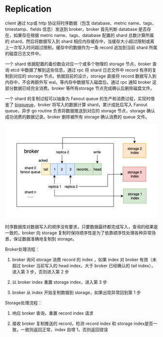 # Replication

client 通过 tcp或 http 协议将时序数据（包含 database、metric name、tags、timestamp、fields 信息）发送到 broker，broker 首先判断 database 是否存在，如果存在根据 metric name、tags、database 配置的 shard 总数计算所属的 shard，然后将数据写入到 shard 相应内存缓存中，当缓存大小超过限制或离上一次写入时间超过限制，缓存中的数据作为一条 record 追加到当前 shard 所属的磁盘日志文件中。

一个 shard 依据配置的备份数会对应一个或多个物理的 storage 节点，broker 查询 etcd 中数据了解到这些信息，通过 rpc 将 shard 日志文件中 record 有序的复制到对应的 storage 节点。依据目前的设计，storage 直接将 record 数据写入到内存中，不会再额外写 wal。等内存中数据写入磁盘后，通过 rpc 通知 broker 这部分数据已经完全消费。broker 等所有storage 节点完成确认后删除磁盘文件。


一个 shard 的复制过程可以抽象为 Fanout queue 的生产和消费过程，实现时借鉴了 [bigqueue](https://github.com/bulldog2011/bigqueue)，broker 将写入的数据计算 shard，累计成批后写入 Fanout queue，异步 go routine 负责将数据推送到对应的 storage 节点，storage 确认成功消费的数据记录。broker 删除被所有 storage 确认消费的 queue 文件。

![replication](../../../assets/images/design/replication.png)

时序数据库对数据写入的顺序没有要求，只要数据最终都完成写入，查询的结果是一致的，broker 向 storage 复制时保持顺序性是为了依靠顺序性处理各种异常场景，保证数据准确地复制到 storage。

Broker处理流程：

1. broker 询问 storage 消费 record 的 index ，如果 index 对 broker 有效（未超过 broker 当前写入的 head index，大于 broker 已经确认的 tail index），进入第 3 步，否则进入第 2 步

2. 以 broker index 重置 storage index，进入第 3 步

3. broker 从 index 开始复制数据到 storage，如果出现异常回到第 1 步

Storage处理流程：

1. 响应 broker 查询，重置 record index 请求

2. 接收 broker 复制推送的 record，检测 record index 和 storage index是否一致，一致则返回正常，index 自增 1，否则返回错误

